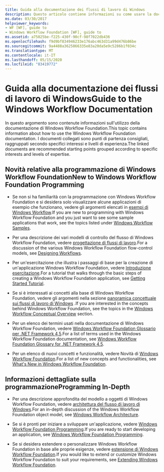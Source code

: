 ```yaml
---
title: Guida alla documentazione dei flussi di lavoro di Windows
description: Questo articolo contiene informazioni su come usare la documentazione di Windows Workflow Foundation, raggruppata in base a interessi e livelli di competenza.
ms.date: 03/30/2017
helpviewer_keywords:
- WF [WF], guide to
- Windows Workflow Foundation [WF], guide to
ms.assetid: a75025be-f225-430f-90cf-98f7022db436
ms.openlocfilehash: f9d9bf834946233e176abc463d31a99d476b86be
ms.sourcegitcommit: 9a4488a3625866335e83a20da5e9c5286b1f034c
ms.translationtype: MT
ms.contentlocale: it-IT
ms.lasthandoff: 05/15/2020
ms.locfileid: "83419772"
---
```

# <a name="guide-to-the-windows-workflow-documentation"></a><span data-ttu-id="9c8d4-103">Guida alla documentazione dei flussi di lavoro di Windows</span><span class="sxs-lookup"><span data-stu-id="9c8d4-103">Guide to the Windows Workflow Documentation</span></span>
<span data-ttu-id="9c8d4-104">In questo argomento sono contenute informazioni sull'utilizzo della documentazione di Windows Workflow Foundation.</span><span class="sxs-lookup"><span data-stu-id="9c8d4-104">This topic contains information about how to use the Windows Workflow Foundation documentation.</span></span> <span data-ttu-id="9c8d4-105">I documenti collegati sono punti di partenza consigliati, raggruppati secondo specifici interessi e livelli di esperienza.</span><span class="sxs-lookup"><span data-stu-id="9c8d4-105">The linked documents are recommended starting points grouped according to specific interests and levels of expertise.</span></span>  
  
## <a name="new-to-windows-workflow-foundation-programming"></a><span data-ttu-id="9c8d4-106">Novità relative alla programmazione di Windows Workflow Foundation</span><span class="sxs-lookup"><span data-stu-id="9c8d4-106">New to Windows Workflow Foundation Programming</span></span>  
  
- <span data-ttu-id="9c8d4-107">Se non si ha familiarità con la programmazione con Windows Workflow Foundation e si desidera solo visualizzare alcune applicazioni di esempio che funzionano, vedere gli argomenti elencati in [esempi di Windows Workflow](./samples/index.md).</span><span class="sxs-lookup"><span data-stu-id="9c8d4-107">If you are new to programming with Windows Workflow Foundation and you just want to see some sample applications that work, see the topics listed under [Windows Workflow Samples](./samples/index.md).</span></span>  
  
- <span data-ttu-id="9c8d4-108">Per una descrizione dei vari modelli di controllo del flusso di Windows Workflow Foundation, vedere [progettazione di flussi di lavoro](designing-workflows.md).</span><span class="sxs-lookup"><span data-stu-id="9c8d4-108">For a discussion of the various Windows Workflow Foundation flow-control models, see [Designing Workflows](designing-workflows.md).</span></span>  
  
- <span data-ttu-id="9c8d4-109">Per un'esercitazione che illustra i passaggi di base per la creazione di un'applicazione Windows Workflow Foundation, vedere [Introduzione esercitazione](getting-started-tutorial.md).</span><span class="sxs-lookup"><span data-stu-id="9c8d4-109">For a tutorial that walks through the basic steps of creating a Windows Workflow Foundation application, see [Getting Started Tutorial](getting-started-tutorial.md).</span></span>  
  
- <span data-ttu-id="9c8d4-110">Se si è interessati ai concetti alla base di Windows Workflow Foundation, vedere gli argomenti nella sezione [panoramica concettuale sui flussi di lavoro di Windows](conceptual-overview.md) .</span><span class="sxs-lookup"><span data-stu-id="9c8d4-110">If you are interested in the concepts behind Windows Workflow Foundation, see the topics in the [Windows Workflow Conceptual Overview](conceptual-overview.md) section.</span></span>  
  
- <span data-ttu-id="9c8d4-111">Per un elenco dei termini usati nella documentazione di Windows Workflow Foundation, vedere [Windows Workflow Foundation Glossario per .NET Framework 4,5](glossary.md).</span><span class="sxs-lookup"><span data-stu-id="9c8d4-111">For a list of terms used in the Windows Workflow Foundation documentation, see [Windows Workflow Foundation Glossary for .NET Framework 4.5](glossary.md).</span></span>  
  
- <span data-ttu-id="9c8d4-112">Per un elenco di nuovi concetti e funzionalità, vedere Novità di [Windows Workflow Foundation](whats-new.md).</span><span class="sxs-lookup"><span data-stu-id="9c8d4-112">For a list of new concepts and functionalities, see [What's New in Windows Workflow Foundation](whats-new.md).</span></span>  
  
## <a name="programming-in-depth"></a><span data-ttu-id="9c8d4-113">Informazioni dettagliate sulla programmazione</span><span class="sxs-lookup"><span data-stu-id="9c8d4-113">Programming In-Depth</span></span>  
  
- <span data-ttu-id="9c8d4-114">Per una descrizione approfondita del modello a oggetti di Windows Workflow Foundation, vedere [architettura del flusso di lavoro di Windows](architecture.md).</span><span class="sxs-lookup"><span data-stu-id="9c8d4-114">For an in-depth discussion of the Windows Workflow Foundation object model, see [Windows Workflow Architecture](architecture.md).</span></span>  
  
- <span data-ttu-id="9c8d4-115">Se si è pronti per iniziare a sviluppare un'applicazione, vedere [Windows Workflow Foundation Programming](programming.md).</span><span class="sxs-lookup"><span data-stu-id="9c8d4-115">If you are ready to start developing an application, see [Windows Workflow Foundation Programming](programming.md).</span></span>  
  
- <span data-ttu-id="9c8d4-116">Se si desidera estendere o personalizzare Windows Workflow Foundation in base alle proprie esigenze, vedere [estensione di Windows Workflow Foundation](extend.md).</span><span class="sxs-lookup"><span data-stu-id="9c8d4-116">If you would like to extend or customize Windows Workflow Foundation to suit your requirements, see [Extending Windows Workflow Foundation](extend.md).</span></span>
